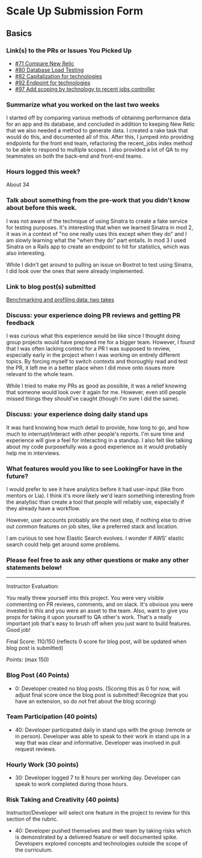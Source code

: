 # Scale Up Submission Form

## Basics

### Link(s) to the PRs or Issues You Picked Up
- [#71 Compare New Relic](https://github.com/LookingForMe/lookingfor/issues/71)
- [#80 Database Load Testing](https://github.com/LookingForMe/lookingfor/pull/80)
- [#82 Capitalization for technologies](https://github.com/LookingForMe/lookingfor/issues/82)
- [#92 Endpoint for technologies](https://github.com/LookingForMe/lookingfor/issues/92)
- [#97 Add scoping by technology to recent jobs controller](https://github.com/LookingForMe/lookingfor/issues/97)

### Summarize what you worked on the last two weeks
I started off by comparing various methods of obtaining performance data for an app and its database, and concluded in addition to keeping New Relic that we also needed a method to generate data. I created a rake task that would do this, and documented all of this. After this, I jumped into providing endpoints for the front end team, refactoring the recent_jobs index method to be able to respond to multiple scopes. I also provided a lot of QA to my teammates on both the back-end and front-end teams.

### Hours logged this week?
About 34

### Talk about something from the pre-work that you didn't know about before this week.
I was not aware of the technique of using Sinatra to create a fake service for testing purposes. It's interesting that when we learned Sinatra in mod 2, it was in a context of "no one really uses this except when they do" and I am slowly learning what the "when they do" part entails. In mod 3 I used Sinatra on a Rails app to create an endpoint to hit for statistics, which was also interesting. 

While I didn't get around to pulling an issue on Boxtrot to test using Sinatra, I did look over the ones that were already implemented.

### Link to blog post(s) submitted
[Benchmarking and profiling data: two takes](http://hhoopes.github.io/2016/06/13/benchmarking-data-in-rails/)

### Discuss: your experience doing PR reviews and getting PR feedback
I was curious what this experience would be like since I thought doing group projects would have prepared me for a bigger team. However, I found that I was often lacking context for a PR I was supposed to review, especially early in the project when I was working on entirely different topics. By forcing myself to switch contexts and thoroughly read and test the PR, it left me in a better place when I did move onto issues more relevant to the whole team.

While I tried to make my PRs as good as possible, it was a relief knowing that someone would look over it again for me. However, even still people missed things they should've caught (though I'm sure I did the same).

### Discuss: your experience doing daily stand ups
It was hard knowing how much detail to provide, how long to go, and how much to interrupt/interact with other people's reports. I'm sure time and experience will give a feel for interacting in a standup. I also felt like talking about my code purposefully was a good experience as it would probably help me in interviews.

### What features would you like to see LookingFor have in the future?
I would prefer to see it have analytics before it had user-input (like from mentors or Lia). I think it's more likely we'd learn something interesting from the analytisc than create a tool that people will reliably use, especially if they already have a workflow.

However, user accounts probably are the next step, if nothing else to drive out common features on job sites, like a preferred stack and location. 

I am curious to see how Elastic Search evolves. I wonder if AWS' elastic search could help get around some problems.

### Please feel free to ask any other questions or make any other statements below!

-----

Instructor Evaluation:

You really threw yourself into this project. You were very visible commenting on PR reviews, comments, and on slack. It's obvious you were invested in this and you were an asset to the team. Also, want to give you props for taking it upon yourself to QA other's work. That's a really important job that's easy to brush off when you just want to build features. Good job!

Final Score: 110/150 (reflects 0 score for blog post, will be updated when blog post is submitted)

Points: (max 150)

### Blog Post (40 Points)  
  <!--* 40: Developer has >= 2 blog posts documenting something they have worked on for their independent study or has one in depth blog post.-->
  <!--* 25: Developer has one blog post less than 500 words long.-->
  * 0: Developer created no blog posts. (Scoring this as 0 for now, will adjust final score once the blog post is submitted! Recognize that you have an extension, so do not fret about the blog scoring)

### Team Participation (40 points)

  * 40: Developer participated daily in stand ups with the group (remote or in person). Developer was able to speak to their work in stand ups in a way that was clear and informative. Developer was involved in pull request reviews.

### Hourly Work (30 points)

  * 30: Developer logged 7 to 8 hours per working day. Developer can speak to work completed during those hours.

### Risk Taking and Creativity (40 points)

  Instructor/Developer will select one feature in the project to review for this section of the rubric.

  * 40: Developer pushed themselves and their team by taking risks which is demonstrated by a delivered feature or well documented spike. Developers explored concepts and technologies outside the scope of the curriculum.
